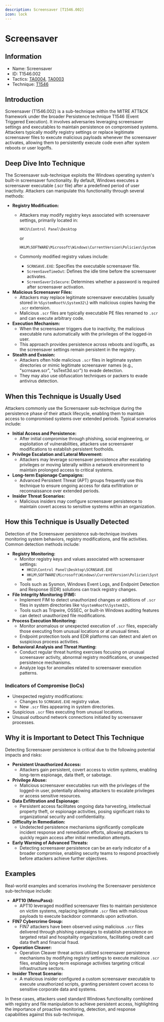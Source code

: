 ```yaml
---
description: Screensaver [T1546.002]
icon: lock
---
```


# Screensaver

## Information

* Name: Screensaver
* ID: T1546.002
* Tactics: [TA0004](../../ta0004/), [TA0003](../)
* Technique: [T1546](./)

## Introduction

Screensaver (T1546.002) is a sub-technique within the MITRE ATT\&CK framework under the broader Persistence technique T1546 (Event Triggered Execution). It involves adversaries leveraging screensaver settings and executables to maintain persistence on compromised systems. Attackers typically modify registry settings or replace legitimate screensaver files to execute malicious payloads whenever the screensaver activates, allowing them to persistently execute code even after system reboots or user logoffs.

## Deep Dive Into Technique

The Screensaver sub-technique exploits the Windows operating system's built-in screensaver functionality. By default, Windows executes a screensaver executable (.scr file) after a predefined period of user inactivity. Attackers can manipulate this functionality through several methods:

* **Registry Modification:**
  *   Attackers may modify registry keys associated with screensaver settings, primarily located in:

      ```
      HKCU\Control Panel\Desktop
      ```

      or

      ```
      HKLM\SOFTWARE\Microsoft\Windows\CurrentVersion\Policies\System
      ```
  * Commonly modified registry values include:
    * `SCRNSAVE.EXE`: Specifies the executable screensaver file.
    * `ScreenSaveTimeOut`: Defines the idle time before the screensaver activates.
    * `ScreenSaverIsSecure`: Determines whether a password is required after screensaver activation.
* **Malicious Screensaver Files:**
  * Attackers may replace legitimate screensaver executables (usually stored in `%SystemRoot%\System32\`) with malicious copies having the `.scr` extension.
  * Malicious `.scr` files are typically executable PE files renamed to `.scr` and can execute arbitrary code.
* **Execution Mechanism:**
  * When the screensaver triggers due to inactivity, the malicious executable runs automatically with the privileges of the logged-in user.
  * This approach provides persistence across reboots and logoffs, as the screensaver settings remain persistent in the registry.
* **Stealth and Evasion:**
  * Attackers often hide malicious `.scr` files in legitimate system directories or mimic legitimate screensaver names (e.g., "scrnsave.scr", "ssText3d.scr") to evade detection.
  * They may also use obfuscation techniques or packers to evade antivirus detection.

## When this Technique is Usually Used

Attackers commonly use the Screensaver sub-technique during the persistence phase of their attack lifecycle, enabling them to maintain access to compromised systems over extended periods. Typical scenarios include:

* **Initial Access and Persistence:**
  * After initial compromise through phishing, social engineering, or exploitation of vulnerabilities, attackers use screensaver modifications to establish persistent footholds.
* **Privilege Escalation and Lateral Movement:**
  * Attackers may leverage screensaver persistence after escalating privileges or moving laterally within a network environment to maintain prolonged access to critical systems.
* **Long-term Espionage Campaigns:**
  * Advanced Persistent Threat (APT) groups frequently use this technique to ensure ongoing access for data exfiltration or reconnaissance over extended periods.
* **Insider Threat Scenarios:**
  * Malicious insiders may configure screensaver persistence to maintain covert access to sensitive systems within an organization.

## How this Technique is Usually Detected

Detection of the Screensaver persistence sub-technique involves monitoring system behaviors, registry modifications, and file activities. Common detection methods include:

* **Registry Monitoring:**
  * Monitor registry keys and values associated with screensaver settings:
    * `HKCU\Control Panel\Desktop\SCRNSAVE.EXE`
    * `HKLM\SOFTWARE\Microsoft\Windows\CurrentVersion\Policies\System`
  * Tools such as Sysmon, Windows Event Logs, and Endpoint Detection and Response (EDR) solutions can track registry changes.
* **File Integrity Monitoring (FIM):**
  * Implement FIM to detect unauthorized changes or additions of `.scr` files in system directories like `%SystemRoot%\System32\`.
  * Tools such as Tripwire, OSSEC, or built-in Windows auditing features can detect unauthorized file modifications.
* **Process Execution Monitoring:**
  * Monitor anomalous or unexpected execution of `.scr` files, especially those executing from unusual locations or at unusual times.
  * Endpoint protection tools and EDR platforms can detect and alert on suspicious process activities.
* **Behavioral Analysis and Threat Hunting:**
  * Conduct regular threat hunting exercises focusing on unusual screensaver activity, abnormal registry modifications, or unexpected persistence mechanisms.
  * Analyze logs for anomalies related to screensaver execution patterns.

### Indicators of Compromise (IoCs)

* Unexpected registry modifications:
  * Changes to `SCRNSAVE.EXE` registry value.
  * New `.scr` files appearing in system directories.
* Suspicious `.scr` files executing from unusual locations.
* Unusual outbound network connections initiated by screensaver processes.

## Why it is Important to Detect This Technique

Detecting Screensaver persistence is critical due to the following potential impacts and risks:

* **Persistent Unauthorized Access:**
  * Attackers gain persistent, covert access to victim systems, enabling long-term espionage, data theft, or sabotage.
* **Privilege Abuse:**
  * Malicious screensaver executables run with the privileges of the logged-in user, potentially allowing attackers to escalate privileges or access sensitive resources.
* **Data Exfiltration and Espionage:**
  * Persistent access facilitates ongoing data harvesting, intellectual property theft, or espionage activities, posing significant risks to organizational security and confidentiality.
* **Difficulty in Remediation:**
  * Undetected persistence mechanisms significantly complicate incident response and remediation efforts, allowing attackers to quickly regain access after initial remediation attempts.
* **Early Warning of Advanced Threats:**
  * Detecting screensaver persistence can be an early indicator of a broader compromise, enabling security teams to respond proactively before attackers achieve further objectives.

## Examples

Real-world examples and scenarios involving the Screensaver persistence sub-technique include:

* **APT10 (MenuPass):**
  * APT10 leveraged modified screensaver files to maintain persistence on victim systems, replacing legitimate `.scr` files with malicious payloads to execute backdoor commands upon activation.
* **FIN7 Cybercrime Group:**
  * FIN7 attackers have been observed using malicious `.scr` files delivered through phishing campaigns to establish persistence on targeted retail and hospitality organizations, facilitating credit card data theft and financial fraud.
* **Operation Cleaver:**
  * Operation Cleaver threat actors utilized screensaver persistence mechanisms by modifying registry settings to execute malicious `.scr` files, enabling long-term espionage activities targeting critical infrastructure sectors.
* **Insider Threat Scenario:**
  * A malicious insider configured a custom screensaver executable to execute unauthorized scripts, granting persistent covert access to sensitive corporate data and systems.

In these cases, attackers used standard Windows functionality combined with registry and file manipulation to achieve persistent access, highlighting the importance of proactive monitoring, detection, and response capabilities against this sub-technique.
